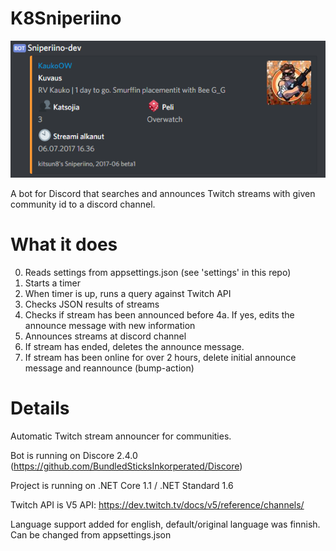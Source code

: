 # K8Sniperiino
![alt text](https://github.com/kitsun8/K8Sniperiino/blob/master/screenshots/sniperiino.PNG)

A bot for Discord that searches and announces Twitch streams with given community id to a discord channel.

# What it does
0. Reads settings from appsettings.json (see 'settings' in this repo)
1. Starts a timer
2. When timer is up, runs a query against Twitch API
3. Checks JSON results of streams
4. Checks if stream has been announced before
4a. If yes, edits the announce message with new information
5. Announces streams at discord channel
6. If stream has ended, deletes the announce message.
7. If stream has been online for over 2 hours, delete initial announce message and reannounce (bump-action)

# Details
Automatic Twitch stream announcer for communities.

Bot is running on Discore 2.4.0 (https://github.com/BundledSticksInkorperated/Discore)

Project is running on .NET Core 1.1 / .NET Standard 1.6

Twitch API is V5 API: https://dev.twitch.tv/docs/v5/reference/channels/

Language support added for english, default/original language was finnish. Can be changed from appsettings.json
